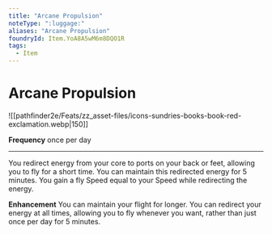 ```yaml
---
title: "Arcane Propulsion"
noteType: ":luggage:"
aliases: "Arcane Propulsion"
foundryId: Item.YoA8A5wM6m8DQO1R
tags:
  - Item
---
```


# Arcane Propulsion
![[pathfinder2e/Feats/zz_asset-files/icons-sundries-books-book-red-exclamation.webp|150]]

**Frequency** once per day

* * *

You redirect energy from your core to ports on your back or feet, allowing you to fly for a short time. You can maintain this redirected energy for 5 minutes. You gain a fly Speed equal to your Speed while redirecting the energy.

**Enhancement** You can maintain your flight for longer. You can redirect your energy at all times, allowing you to fly whenever you want, rather than just once per day for 5 minutes.
